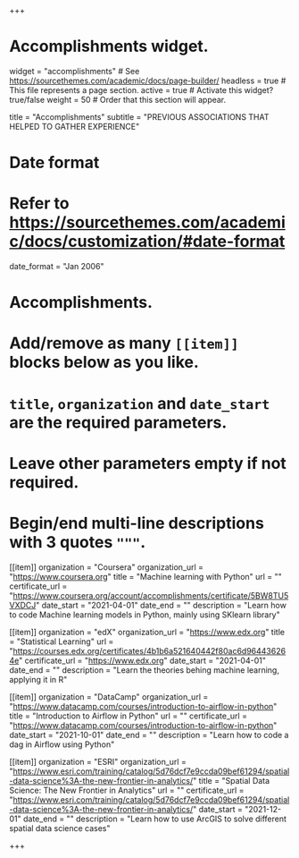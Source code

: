 +++
# Accomplishments widget.
widget = "accomplishments"  # See https://sourcethemes.com/academic/docs/page-builder/
headless = true  # This file represents a page section.
active = true  # Activate this widget? true/false
weight = 50  # Order that this section will appear.

title = "Accomplish&shy;ments"
subtitle = "PREVIOUS ASSOCIATIONS THAT HELPED TO GATHER EXPERIENCE"

# Date format
#   Refer to https://sourcethemes.com/academic/docs/customization/#date-format
date_format = "Jan 2006"

# Accomplishments.
#   Add/remove as many `[[item]]` blocks below as you like.
#   `title`, `organization` and `date_start` are the required parameters.
#   Leave other parameters empty if not required.
#   Begin/end multi-line descriptions with 3 quotes `"""`.

[[item]]
  organization = "Coursera"
  organization_url = "https://www.coursera.org"
  title = "Machine learning with Python"
  url = ""
  certificate_url = "https://www.coursera.org/account/accomplishments/certificate/5BW8TU5VXDCJ"
  date_start = "2021-04-01"
  date_end = ""
  description = "Learn how to code Machine learning models in Python, mainly using SKlearn library"

[[item]]
  organization = "edX"
  organization_url = "https://www.edx.org"
  title = "Statistical Learning"
  url = "https://courses.edx.org/certificates/4b1b6a521640442f80ac6d964436264e"
  certificate_url = "https://www.edx.org"
  date_start = "2021-04-01"
  date_end = ""
  description = "Learn the theories behing machine learning, applying it in R"
  
[[item]]
  organization = "DataCamp"
  organization_url = "https://www.datacamp.com/courses/introduction-to-airflow-in-python"
  title = "Introduction to Airflow in Python"
  url = ""
  certificate_url = "https://www.datacamp.com/courses/introduction-to-airflow-in-python"
  date_start = "2021-10-01"
  date_end = ""
  description = "Learn how to code a dag in Airflow using Python"
  
[[item]]
  organization = "ESRI"
  organization_url = "https://www.esri.com/training/catalog/5d76dcf7e9ccda09bef61294/spatial-data-science%3A-the-new-frontier-in-analytics/"
  title = "Spatial Data Science: The New Frontier in Analytics"
  url = ""
  certificate_url = "https://www.esri.com/training/catalog/5d76dcf7e9ccda09bef61294/spatial-data-science%3A-the-new-frontier-in-analytics/"
  date_start = "2021-12-01"
  date_end = ""
  description = "Learn how to use ArcGIS to solve different spatial data science cases"

+++
